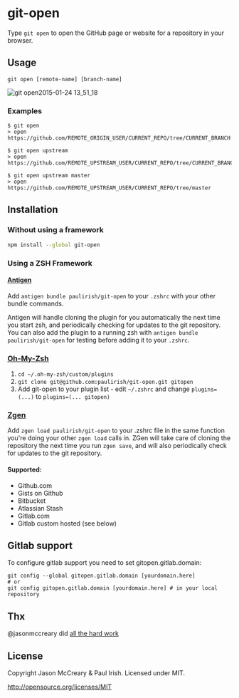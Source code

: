 # git-open

Type `git open` to open the GitHub page or website for a repository in your browser.

## Usage
    git open [remote-name] [branch-name]

![git open2015-01-24 13_51_18](https://cloud.githubusercontent.com/assets/39191/5889192/244a0b72-a3d0-11e4-8ab9-55fc64228aaa.gif)

### Examples
    $ git open
    > open https://github.com/REMOTE_ORIGIN_USER/CURRENT_REPO/tree/CURRENT_BRANCH

    $ git open upstream
    > open https://github.com/REMOTE_UPSTREAM_USER/CURRENT_REPO/tree/CURRENT_BRANCH

    $ git open upstream master
    > open https://github.com/REMOTE_UPSTREAM_USER/CURRENT_REPO/tree/master


## Installation

### Without using a framework

```sh
npm install --global git-open
```

### Using a ZSH Framework

#### [Antigen](https://github.com/zsh-users/antigen)

Add `antigen bundle paulirish/git-open` to your `.zshrc` with your other bundle commands.

Antigen will handle cloning the plugin for you automatically the next time you start zsh, and periodically checking for updates to the git repository. You can also add the plugin to a running zsh with `antigen bundle paulirish/git-open` for testing before adding it to your `.zshrc`.

### [Oh-My-Zsh](http://ohmyz.sh/)

1. `cd ~/.oh-my-zsh/custom/plugins`
2. `git clone git@github.com:paulirish/git-open.git gitopen`
3. Add git-open to your plugin list - edit `~/.zshrc` and change `plugins=(...)` to `plugins=(... gitopen)`

### [Zgen](https://github.com/tarjoilija/zgen)

Add `zgen load paulirish/git-open` to your .zshrc file in the same function you're doing your other `zgen load` calls in. ZGen will take care of cloning the repository the next time you run `zgen save`, and will also periodically check for updates to the git repository.


#### Supported:
* Github.com
* Gists on Github
* Bitbucket
* Atlassian Stash
* Gitlab.com
* Gitlab custom hosted (see below)


## Gitlab support
To configure gitlab support you need to set gitopen.gitlab.domain:

```
git config --global gitopen.gitlab.domain [yourdomain.here]
# or
git config gitopen.gitlab.domain [yourdomain.here] # in your local repository
```


## Thx
@jasonmccreary did [all the hard work](https://github.com/jasonmccreary/gh)

## License

Copyright Jason McCreary & Paul Irish. Licensed under MIT.

http://opensource.org/licenses/MIT
